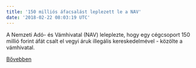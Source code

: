 ```yaml
---
title: '150 milliós áfacsalást leplezett le a NAV'
date: '2018-02-22 08:03:19 UTC'
---
```


A Nemzeti Adó- és Vámhivatal (NAV) leleplezte, hogy egy cégcsoport 150 millió forint áfát csalt el vegyi áruk illegális kereskedelmével - közölte a vámhivatal.


[Bővebben](http://ift.tt/2HBjbeE)
